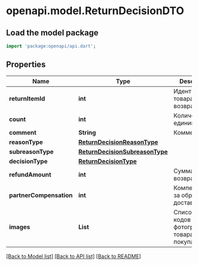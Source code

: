 # openapi.model.ReturnDecisionDTO

## Load the model package
```dart
import 'package:openapi/api.dart';
```

## Properties
Name | Type | Description | Notes
------------ | ------------- | ------------- | -------------
**returnItemId** | **int** | Идентификатор товара в возврате. | [optional] 
**count** | **int** | Количество единиц товара. | [optional] 
**comment** | **String** | Комментарий. | [optional] 
**reasonType** | [**ReturnDecisionReasonType**](ReturnDecisionReasonType.md) |  | [optional] 
**subreasonType** | [**ReturnDecisionSubreasonType**](ReturnDecisionSubreasonType.md) |  | [optional] 
**decisionType** | [**ReturnDecisionType**](ReturnDecisionType.md) |  | [optional] 
**refundAmount** | **int** | Сумма возврата. | [optional] 
**partnerCompensation** | **int** | Компенсация за обратную доставку. | [optional] 
**images** | **List<String>** | Список хеш-кодов фотографий товара от покупателя. | [optional] [default to const []]

[[Back to Model list]](../README.md#documentation-for-models) [[Back to API list]](../README.md#documentation-for-api-endpoints) [[Back to README]](../README.md)


